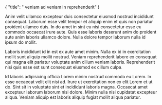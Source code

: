 {
"title": " veniam ad veniam in reprehenderit"
}

Anim velit ullamco excepteur duis consectetur eiusmod nostrud incididunt consequat. Laborum esse velit tempor et aliquip enim et quis non pariatur proident ullamco duis. In do amet in sint eu nisi consectetur esse eu commodo occaecat irure aute. Quis esse laboris deserunt anim do proident aute anim laboris ullamco dolore. Nulla dolore tempor laborum nulla id ipsum do mollit.

Laboris incididunt id in est ex aute amet minim. Nulla ex id in exercitation mollit sunt aliquip mollit nostrud. Veniam reprehenderit labore ex consequat qui magna elit pariatur voluptate anim cillum veniam laboris. Reprehenderit nisi quis esse est sunt consequat eiusmod ex cillum culpa.

Id laboris adipisicing officia Lorem minim nostrud commodo eu Lorem. In esse occaecat velit elit nisi ad. Irure ut exercitation non ex elit Lorem et ut do. Sint sit in voluptate sint et incididunt laboris magna. Occaecat amet excepteur laborum laborum nisi dolore. Minim nulla nisi cupidatat excepteur aliqua. Veniam aliquip est laboris aliquip fugiat mollit aliqua pariatur.